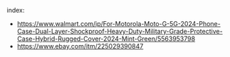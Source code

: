 index:
- https://www.walmart.com/ip/For-Motorola-Moto-G-5G-2024-Phone-Case-Dual-Layer-Shockproof-Heavy-Duty-Military-Grade-Protective-Case-Hybrid-Rugged-Cover-2024-Mint-Green/5563953798
- https://www.ebay.com/itm/225029390847
